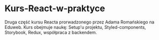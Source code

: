 # Kurs-React-w-praktyce
Druga część kursu Reacta prorwadzonego przez Adama Romańskiego na Eduweb.
Kurs obejmuje naukę: 
Setup'u projektu,
Styled-components,
Storybook,
Redux,
współpraca z backendem.
